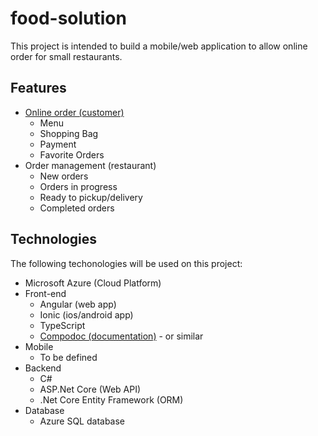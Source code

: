 # food-solution
This project is intended to build a mobile/web application to allow online order for small restaurants.

## Features
- [Online order (customer)](features/online-order.md)
  - Menu
  - Shopping Bag
  - Payment
  - Favorite Orders
- Order management (restaurant)
  - New orders
  - Orders in progress
  - Ready to pickup/delivery
  - Completed orders

## Technologies
The following techonologies will be used on this project:
- Microsoft Azure (Cloud Platform)
- Front-end
  - Angular (web app)
  - Ionic (ios/android app)
  - TypeScript
  - [Compodoc (documentation)](https://compodoc.app) - or similar
- Mobile
  - To be defined
- Backend
  - C#
  - ASP.Net Core (Web API)
  - .Net Core Entity Framework (ORM)
- Database
  - Azure SQL database

